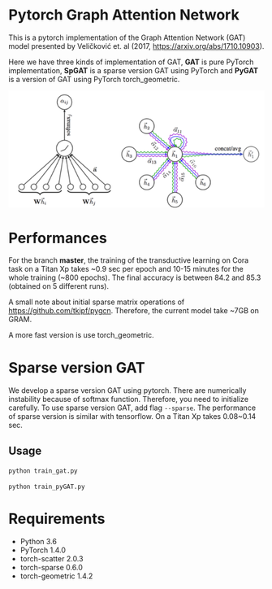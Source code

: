 # Pytorch Graph Attention Network

This is a pytorch implementation of the Graph Attention Network (GAT)
model presented by Veličković et. al (2017, https://arxiv.org/abs/1710.10903).

Here we have three kinds of implementation of GAT, **GAT** is pure PyTorch implementation, **SpGAT** is a sparse version GAT using PyTorch and
**PyGAT** is a version of GAT using PyTorch torch_geometric.

![Graph Attention Networks](files/GAT.png)

# Performances

For the branch **master**, the training of the transductive learning on Cora task on a Titan Xp takes ~0.9 sec per epoch and 10-15 minutes for the whole training (~800 epochs). The final accuracy is between 84.2 and 85.3 (obtained on 5 different runs). 

A small note about initial sparse matrix operations of https://github.com/tkipf/pygcn. Therefore, the current model take ~7GB on GRAM.

A more fast version is use torch_geometric.

# Sparse version GAT

We develop a sparse version GAT using pytorch. There are numerically instability because of softmax function. Therefore, you need to initialize carefully. To use sparse version GAT, add flag `--sparse`. The performance of sparse version is similar with tensorflow. On a Titan Xp takes 0.08~0.14 sec.

## Usage

```python train_gat.py```

```python train_pyGAT.py```

# Requirements

 * Python 3.6
 * PyTorch 1.4.0
 * torch-scatter 2.0.3
 * torch-sparse 0.6.0
 * torch-geometric 1.4.2

